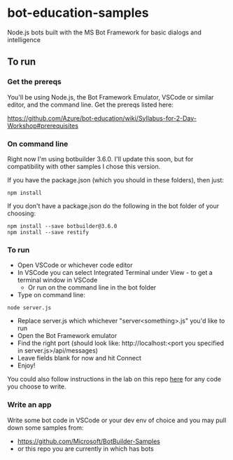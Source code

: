 # bot-education-samples
Node.js bots built with the MS Bot Framework for basic dialogs and intelligence

## To run

### Get the prereqs

You'll be using Node.js, the Bot Framework Emulator, VSCode or similar editor, and the command line.  Get the prereqs listed here:

https://github.com/Azure/bot-education/wiki/Syllabus-for-2-Day-Workshop#prerequisites

### On command line

Right now I'm using botbuilder 3.6.0.  I'll update this soon, but for compatibility with other samples I chose this version.

If you have the package.json (which you should in these folders),  then just:
```
npm install
```

If you don't have a package.json do the following in the bot folder of your choosing:

```
npm install --save botbuilder@3.6.0
npm install --save restify
```

### To run

* Open VSCode or whichever code editor
* In VSCode you can select Integrated Terminal under View - to get a terminal window in VSCode
  * Or run on the command line in the bot folder
* Type on command line:

`node server.js`

* Replace server.js which whichever "server\<something\>.js" you'd like to run
* Open the Bot Framework emulator
* Find the right port (should look like: http://localhost:\<port you specified in server.js\>/api/messages)
* Leave fields blank for now and hit Connect
* Enjoy!


You could also follow instructions in the lab on this repo [here](https://github.com/michhar/bot-education-ocrbot/blob/master/LabStart.md) for any code you choose to write.

### Write an app

Write some bot code in VSCode or your dev env of choice and you may pull down some samples from:
* https://github.com/Microsoft/BotBuilder-Samples
* or this repo you are currently in which has bots



